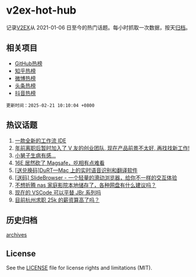 # v2ex-hot-hub

 记录[V2EX](https://www.v2ex.com/)从 2021-01-06 日至今的热门话题。每小时抓取一次数据，按天[归档](archives)。
 
 ## 相关项目

- [GitHub热榜](https://github.com/it985/github-hot-hub)
- [知乎热榜](https://github.com/it985/zhihu-hot-hub)
- [微博热榜](https://github.com/it985/weibo-hot-hub)
- [头条热榜](https://github.com/it985/toutiao-hot-hub)
- [抖音热榜](https://github.com/it985/douyin-hot-hub)


 `更新时间：2025-02-21 10:10:04 +0800`

## 热议话题

1. [一款全新的工作流 IDE](https://www.v2ex.com/t/1112879)
1. [年前离职后暂时加入了 V 友的创业团队, 现在产品前景不太好, 再找找新工作!](https://www.v2ex.com/t/1112917)
1. [小舅子生病有感...](https://www.v2ex.com/t/1112859)
1. [16E 居然砍了 Magsafe，吃相有点难看](https://www.v2ex.com/t/1112855)
1. [[送兑换码]DuRT—Mac 上的实时语音识别和翻译软件](https://www.v2ex.com/t/1112884)
1. [[送码] SlideBrowser - 一个轻量的滑动浏览器，给你不一样的交互体验](https://www.v2ex.com/t/1113107)
1. [不想折腾 nas 家庭影院本地储存了，各种网盘有什么建议吗？](https://www.v2ex.com/t/1112838)
1. [现在的 VSCode 可以平替 JBr 系列吗](https://www.v2ex.com/t/1113020)
1. [目前杭州求职 25k 的薪资算高了吗？](https://www.v2ex.com/t/1112850)

## 历史归档

[archives](archives)

## License

See the [LICENSE](LICENSE) file for license rights and limitations (MIT).
